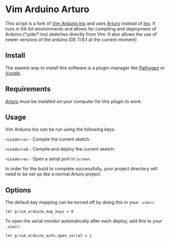 # Vim Arduino Arturo

This script is a fork of [Vim Arduino Ino][vim-arduino-ino] and uses [Arturo][arturo] instead of [Ino][ino]. 
It runs in 64-bit environments and allows for compiling and
deployment of Arduino (\*.pde/\*.ino) sketches directly from Vim. It also allows the use of newer versions of the arduino IDE (1.6.1 at the current moment)

## Install
The easiest way to install this software is a plugin-manager like [Pathogen][pathogen] or [Vundle][vundle].

## Requirements
[Arturo][arturo] must be installed on your computer for this plugin to work.

## Usage
Vim Arduino Ino can be run using the following keys:

`<Leader>ac` - Compile the current sketch.

`<Leader>ad` - Compile and deploy the current sketch.

`<Leader>as` - Open a serial port in `screen`.

In order for the build to complete successfully, your project directory will need to be set up like a normal Arturo project.

## Options
The default key mapping can be turned off by doing this in your `.vimrc`:

```
let g:vim_arduino_map_keys = 0
```

To open the serial monitor automatically after each deploy,
add this to your `.vimrc`:

```
let g:vim_arduino_auto_open_serial = 1
```

[vim-arduino-ino]: https://github.com/jplaut/vim-arduino-ino/
[pathogen]: https://github.com/tpope/vim-pathogen
[arturo]: https://github.com/scottdarch/Arturo
[vundle]: https://github.com/gmarik/Vundle.vim
[ino]: http://inotool.org/
[arduino]: http://arduino.cc/en/Main/Software
[ino-project]: http://inotool.org/quickstart
